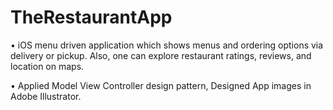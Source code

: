 # TheRestaurantApp

• iOS menu driven application which shows menus and ordering options via delivery or pickup. Also, one can explore restaurant ratings, reviews, and location on maps.

• Applied Model View Controller design pattern, Designed App images in Adobe Illustrator.

